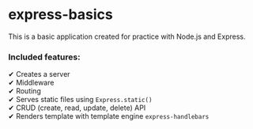 # express-basics

This is a basic application created for practice with Node.js and Express.

### Included features:
✔ Creates a server\
✔ Middleware\
✔ Routing\
✔ Serves static files using `Express.static()`\
✔ CRUD (create, read, update, delete) API\
✔ Renders template with template engine `express-handlebars`